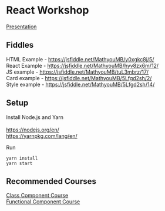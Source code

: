# React Workshop
[Presentation](https://docs.google.com/presentation/d/142uJGbRa-nC0laHT5CTh-ewGynRnjIBWKTb7c532_bc/edit?usp=sharing)

## Fiddles
HTML Example - https://jsfiddle.net/MathyouMB/y0xgkc8j/5/<br>
React Example - https://jsfiddle.net/MathyouMB/hyv8zx6m/12/<br>
JS example - https://jsfiddle.net/MathyouMB/tuL3mbrz/17/<br>
Card example - https://jsfiddle.net/MathyouMB/5Lfgd2sh/2/ <br>
Style example - https://jsfiddle.net/MathyouMB/5Lfgd2sh/14/ <br>

## Setup
Install Node.js and Yarn <br><br>
https://nodejs.org/en/ <br>
https://yarnpkg.com/lang/en/ <br>

Run
```
yarn install
yarn start
```


## Recommended Courses
[Class Component Course](https://scrimba.com/g/glearnreact) <br>
[Functional Component Course](https://scrimba.com/g/greacthooks) <br>
